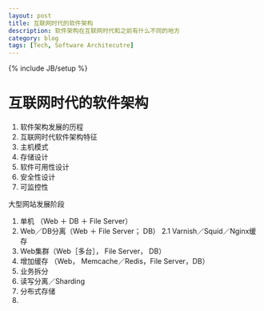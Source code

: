 ```yaml
---
layout: post
title: 互联网时代的软件架构
description: 软件架构在互联网时代和之前有什么不同的地方
category: blog
tags: [Tech, Software Architecutre]
---
```

 {% include JB/setup %}
 
互联网时代的软件架构
=======

1. 软件架构发展的历程
2. 互联网时代软件架构特征
3. 主机模式
4. 存储设计
6. 软件可用性设计
7. 安全性设计
8. 可监控性


大型网站发展阶段

1. 单机 （Web ＋ DB ＋ File Server）
2. Web／DB分离（Web ＋ File Server； DB）
    2.1 Varnish／Squid／Nginx缓存
3. Web集群（Web［多台］， File Server， DB）
4. 增加缓存 （Web， Memcache／Redis，File Server，DB）
5. 业务拆分
6. 读写分离／Sharding
7. 分布式存储
8. 

 
